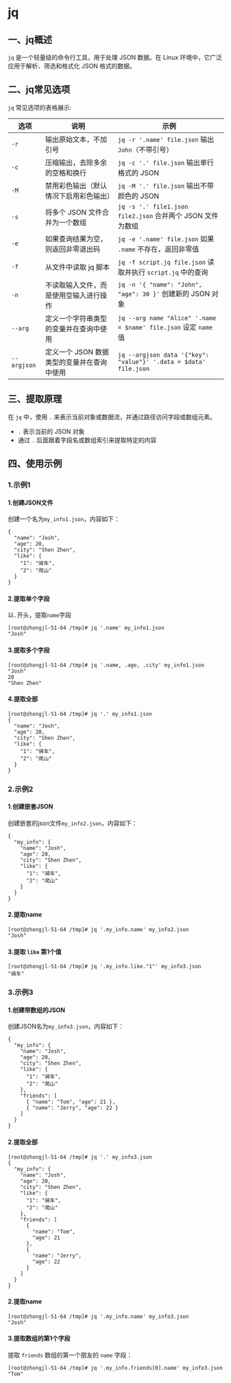 # jq

## 一、jq概述

`jq` 是一个轻量级的命令行工具，用于处理 JSON 数据。在 Linux 环境中，它广泛应用于解析、筛选和格式化 JSON 格式的数据。

## 二、jq常见选项

`jq` 常见选项的表格展示:

| 选项        | 说明                                       | 示例                                                         |
| ----------- | ------------------------------------------ | ------------------------------------------------------------ |
| `-r`        | 输出原始文本，不加引号                     | `jq -r '.name' file.json` 输出 `John`（不带引号）            |
| `-c`        | 压缩输出，去除多余的空格和换行             | `jq -c '.' file.json` 输出单行格式的 JSON                    |
| `-M`        | 禁用彩色输出（默认情况下启用彩色输出）     | `jq -M '.' file.json` 输出不带颜色的 JSON                    |
| `-s`        | 将多个 JSON 文件合并为一个数组             | `jq -s '.' file1.json file2.json` 合并两个 JSON 文件为数组   |
| `-e`        | 如果查询结果为空，则返回非零退出码         | `jq -e '.name' file.json` 如果 `.name` 不存在，返回非零值    |
| `-f`        | 从文件中读取 jq 脚本                       | `jq -f script.jq file.json` 读取并执行 `script.jq` 中的查询  |
| `-n`        | 不读取输入文件，而是使用空输入进行操作     | `jq -n '{ "name": "John", "age": 30 }'` 创建新的 JSON 对象   |
| `--arg`     | 定义一个字符串类型的变量并在查询中使用     | `jq --arg name "Alice" '.name = $name' file.json` 设定 `name` 值 |
| `--argjson` | 定义一个 JSON 数据类型的变量并在查询中使用 | `jq --argjson data '{"key": "value"}' '.data = $data' file.json` |

## 三、提取原理

在 `jq` 中，使用 `.` 来表示当前对象或数据流，并通过路径访问字段或数组元素。

- `.` 表示当前的 JSON 对象
- 通过 `.` 后面跟着字段名或数组索引来提取特定的内容



## 四、使用示例

### 1.示例1

#### 1.创建JSON文件

创建一个名为`my_info1.json`，内容如下：

```
{
  "name": "Josh",
  "age": 20,
  "city": "Shen Zhen",
  "like": {
    "1": "骑车",
    "2": "爬山"
  }
}
```

#### 2.提取单个字段

以`.`开头，提取`name`字段

```
[root@zhongjl-51-64 /tmp]# jq '.name' my_info1.json 
"Josh"
```

#### 3.提取多个字段

```
[root@zhongjl-51-64 /tmp]# jq '.name, .age, .city' my_info1.json 
"Josh"
20
"Shen Zhen"
```

#### 4.提取全部

```
[root@zhongjl-51-64 /tmp]# jq '.' my_info1.json 
{
  "name": "Josh",
  "age": 20,
  "city": "Shen Zhen",
  "like": {
    "1": "骑车",
    "2": "爬山"
  }
}
```

### 2.示例2

#### 1.创建嵌套JSON

创建嵌套的json文件`my_info2.json`，内容如下：

```
{
  "my_info": {
    "name": "Josh",
    "age": 20,
    "city": "Shen Zhen",
    "like": {
      "1": "骑车",
      "2": "爬山"
    }
  }
}
```

#### 2.提取name

```
[root@zhongjl-51-64 /tmp]# jq '.my_info.name' my_info2.json 
"Josh"
```

#### 3.提取 `like` 第1个值

```
[root@zhongjl-51-64 /tmp]# jq '.my_info.like."1"' my_info3.json 
"骑车"
```

### 3.示例3

#### 1.创建带数组的JSON

创建JSON名为`my_info3.json`，内容如下：

```
{
  "my_info": {
    "name": "Josh",
    "age": 20,
    "city": "Shen Zhen",
    "like": {
      "1": "骑车",
      "2": "爬山"
    },
    "friends": [
      { "name": "Tom", "age": 21 },
      { "name": "Jerry", "age": 22 }
    ]
  }
}
```

#### 2.提取全部

```
[root@zhongjl-51-64 /tmp]# jq '.' my_info3.json 
{
  "my_info": {
    "name": "Josh",
    "age": 20,
    "city": "Shen Zhen",
    "like": {
      "1": "骑车",
      "2": "爬山"
    },
    "friends": [
      {
        "name": "Tom",
        "age": 21
      },
      {
        "name": "Jerry",
        "age": 22
      }
    ]
  }
}
```

#### 2.提取name

```
[root@zhongjl-51-64 /tmp]# jq '.my_info.name' my_info3.json 
"Josh"
```

#### 3.提取数组的第1个字段

提取 `friends` 数组的第一个朋友的 `name` 字段：

```
[root@zhongjl-51-64 /tmp]# jq '.my_info.friends[0].name' my_info3.json 
"Tom"
```

